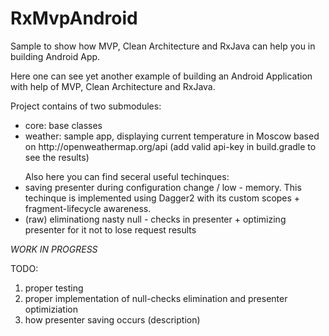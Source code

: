 # RxMvpAndroid
Sample to show how MVP, Clean Architecture and RxJava can help you in building Android App.

Here one can see yet another example of building an Android Application with help of MVP, Clean Architecture and RxJava.

Project contains of two submodules:
<ul>
  <li>core: base classes</li>
  <li>weather: sample app, displaying current temperature in Moscow based on http://openweathermap.org/api (add valid api-key in build.gradle to see the results)</li>
</ul>

<ul>Also here you can find seceral useful techinques:
<li>
saving presenter during configuration change / low - memory. This techinque is implemented using Dagger2 with its custom scopes + fragment-lifecycle awareness.
</li>
<li>
(raw) eliminationg nasty null - checks in presenter + optimizing presenter for it not to lose request results
</li>
</ul>

_WORK IN PROGRESS_

TODO:
<ol>
<li>proper testing</li>
<li>proper implementation of null-checks elimination and presenter optimiziation</li>
<li>how presenter saving occurs (description)</li>
</ol>
